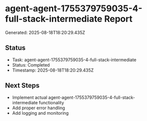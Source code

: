 # agent-agent-1755379759035-4-full-stack-intermediate Report

Generated: 2025-08-18T18:20:29.435Z

## Status
- Task: agent-agent-1755379759035-4-full-stack-intermediate
- Status: Completed
- Timestamp: 2025-08-18T18:20:29.435Z

## Next Steps
- Implement actual agent-agent-1755379759035-4-full-stack-intermediate functionality
- Add proper error handling
- Add logging and monitoring
